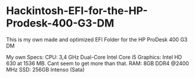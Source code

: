 # Hackintosh-EFI-for-the-HP-Prodesk-400-G3-DM
This is my own made and optimized EFI Folder for the HP ProDesk 400 G3 DM

My own Specs: 
CPU: 3,4 GHz Dual-Core Intel Core i5
Graphics: Intel HD 630 at 1536 MB. Cant seem to get more than that.
RAM: 8GB DDR4 @2400 MHz
SSD: 256GB Intenso (Sata)
